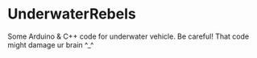 # UnderwaterRebels
Some Arduino &amp; C++ code for underwater vehicle. Be careful! That code might damage ur brain ^_^

